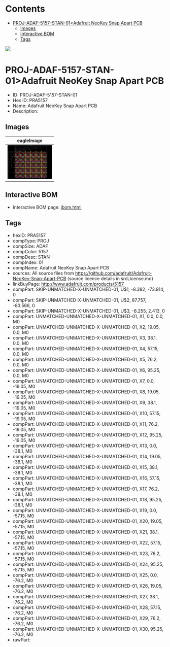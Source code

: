 



Contents
========

* [PROJ-ADAF-5157-STAN-01>Adafruit NeoKey Snap Apart PCB](#proj-adaf-5157-stan-01adafruit-neokey-snap-apart-pcb)
	* [Images](#images)
	* [Interactive BOM](#interactive-bom)
	* [Tags](#tags)
  
![][im]
# PROJ-ADAF-5157-STAN-01>Adafruit NeoKey Snap Apart PCB

- ID: PROJ-ADAF-5157-STAN-01
- Hex ID: PRA5157
- Name: Adafruit NeoKey Snap Apart PCB
- Description: 

## Images
  
  

|eagleImage|
| :---: |
|[![eagleImage](eagleImage_140.png)](eagleImage_600.png)|

## Interactive BOM

- Interactive BOM page: [ibom.html](kicad/bom/ibom.html)

## Tags

- hexID: PRA5157
- oompType: PROJ
- oompSize: ADAF
- oompColor: 5157
- oompDesc: STAN
- oompIndex: 01
- oompName: Adafruit NeoKey Snap Apart PCB
- sources: All source files from https://github.com/adafruit/Adafruit-NeoKey-Snap-Apart-PCB (source licence details in srcLicense.md)
- linkBuyPage: http://www.adafruit.com/products/5157
- oompPart: SKIP-UNMATCHED-X-UNMATCHED-01, U$1, -8.382, -73.914, 0
- oompPart: SKIP-UNMATCHED-X-UNMATCHED-01, U$2, 87.757, -83.566, 0
- oompPart: SKIP-UNMATCHED-X-UNMATCHED-01, U$3, -8.255, 2.413, 0
- oompPart: UNMATCHED-UNMATCHED-X-UNMATCHED-01, X1, 0.0, 0.0, M0
- oompPart: UNMATCHED-UNMATCHED-X-UNMATCHED-01, X2, 19.05, 0.0, M0
- oompPart: UNMATCHED-UNMATCHED-X-UNMATCHED-01, X3, 38.1, 0.0, M0
- oompPart: UNMATCHED-UNMATCHED-X-UNMATCHED-01, X4, 57.15, 0.0, M0
- oompPart: UNMATCHED-UNMATCHED-X-UNMATCHED-01, X5, 76.2, 0.0, M0
- oompPart: UNMATCHED-UNMATCHED-X-UNMATCHED-01, X6, 95.25, 0.0, M0
- oompPart: UNMATCHED-UNMATCHED-X-UNMATCHED-01, X7, 0.0, -19.05, M0
- oompPart: UNMATCHED-UNMATCHED-X-UNMATCHED-01, X8, 19.05, -19.05, M0
- oompPart: UNMATCHED-UNMATCHED-X-UNMATCHED-01, X9, 38.1, -19.05, M0
- oompPart: UNMATCHED-UNMATCHED-X-UNMATCHED-01, X10, 57.15, -19.05, M0
- oompPart: UNMATCHED-UNMATCHED-X-UNMATCHED-01, X11, 76.2, -19.05, M0
- oompPart: UNMATCHED-UNMATCHED-X-UNMATCHED-01, X12, 95.25, -19.05, M0
- oompPart: UNMATCHED-UNMATCHED-X-UNMATCHED-01, X13, 0.0, -38.1, M0
- oompPart: UNMATCHED-UNMATCHED-X-UNMATCHED-01, X14, 19.05, -38.1, M0
- oompPart: UNMATCHED-UNMATCHED-X-UNMATCHED-01, X15, 38.1, -38.1, M0
- oompPart: UNMATCHED-UNMATCHED-X-UNMATCHED-01, X16, 57.15, -38.1, M0
- oompPart: UNMATCHED-UNMATCHED-X-UNMATCHED-01, X17, 76.2, -38.1, M0
- oompPart: UNMATCHED-UNMATCHED-X-UNMATCHED-01, X18, 95.25, -38.1, M0
- oompPart: UNMATCHED-UNMATCHED-X-UNMATCHED-01, X19, 0.0, -57.15, M0
- oompPart: UNMATCHED-UNMATCHED-X-UNMATCHED-01, X20, 19.05, -57.15, M0
- oompPart: UNMATCHED-UNMATCHED-X-UNMATCHED-01, X21, 38.1, -57.15, M0
- oompPart: UNMATCHED-UNMATCHED-X-UNMATCHED-01, X22, 57.15, -57.15, M0
- oompPart: UNMATCHED-UNMATCHED-X-UNMATCHED-01, X23, 76.2, -57.15, M0
- oompPart: UNMATCHED-UNMATCHED-X-UNMATCHED-01, X24, 95.25, -57.15, M0
- oompPart: UNMATCHED-UNMATCHED-X-UNMATCHED-01, X25, 0.0, -76.2, M0
- oompPart: UNMATCHED-UNMATCHED-X-UNMATCHED-01, X26, 19.05, -76.2, M0
- oompPart: UNMATCHED-UNMATCHED-X-UNMATCHED-01, X27, 38.1, -76.2, M0
- oompPart: UNMATCHED-UNMATCHED-X-UNMATCHED-01, X28, 57.15, -76.2, M0
- oompPart: UNMATCHED-UNMATCHED-X-UNMATCHED-01, X29, 76.2, -76.2, M0
- oompPart: UNMATCHED-UNMATCHED-X-UNMATCHED-01, X30, 95.25, -76.2, M0
- rawPart: 



[im]: eagleImage_450.png
